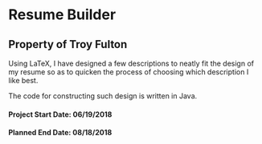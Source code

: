 # Resume Builder

## Property of Troy Fulton

Using LaTeX, I have designed a few descriptions to neatly fit the design of my resume
so as to quicken the process of choosing which description I like best.

The code for constructing such design is written in Java. 

#### Project Start Date: 06/19/2018

#### Planned End Date: 08/18/2018
